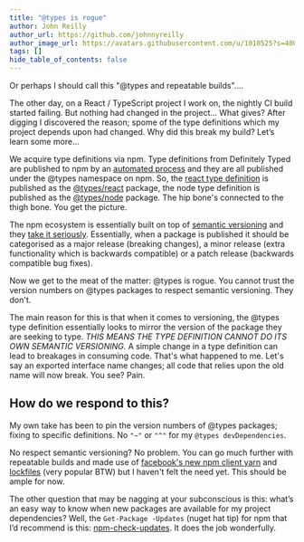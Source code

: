 ```yaml
---
title: "@types is rogue"
author: John Reilly
author_url: https://github.com/johnnyreilly
author_image_url: https://avatars.githubusercontent.com/u/1010525?s=400&u=294033082cfecf8ad1645b4290e362583b33094a&v=4
tags: []
hide_table_of_contents: false
---
```

Or perhaps I should call this "@types and repeatable builds"....

 The other day, on a React / TypeScript project I work on, the nightly CI build started failing. But nothing had changed in the project... What gives? After digging I discovered the reason; spome of the type definitions which my project depends upon had changed. Why did this break my build? Let’s learn some more...

We acquire type definitions via npm. Type definitions from Definitely Typed are published to npm by an [automated process](<https://github.com/Microsoft/types-publisher>) and they are all published under the @types namespace on npm. So, the [react type definition](<https://www.npmjs.com/package/react>) is published as the [@types/react](<https://www.npmjs.com/package/@types/react>) package, the node type definition is published as the [@types/node](<https://www.npmjs.com/package/@types/node>) package. The hip bone's connected to the thigh bone. You get the picture.

The npm ecosystem is essentially built on top of [semantic versioning](<http://semver.org/>) and they [take it seriously](<https://docs.npmjs.com/getting-started/semantic-versioning>). Essentially, when a package is published it should be categorised as a major release (breaking changes), a minor release (extra functionality which is backwards compatible) or a patch release (backwards compatible bug fixes).

Now we get to the meat of the matter: @types is rogue. You cannot trust the version numbers on @types packages to respect semantic versioning. They don't.

The main reason for this is that when it comes to versioning, the @types type definition essentially looks to mirror the version of the package they are seeking to type. *THIS MEANS THE TYPE DEFINITION CANNOT DO ITS OWN SEMANTIC VERSIONING.* A simple change in a type definition can lead to breakages in consuming code. That's what happened to me. Let's say an exported interface name changes; all code that relies upon the old name will now break. You see? Pain.

## How do we respond to this?

My own take has been to pin the version numbers of @types packages; fixing to specific definitions. No `"~"` or `"^"` for my `@types devDependencies`.

No respect semantic versioning? No problem. You can go much further with repeatable builds and made use of [facebook's new npm client yarn](<https://code.facebook.com/posts/1840075619545360>) and [lockfiles](<https://yarnpkg.com/blog/2016/11/24/lockfiles-for-all/>) (very popular BTW) but I haven't felt the need yet. This should be ample for now.

The other question that may be nagging at your subconscious is this: what’s an easy way to know when new packages are available for my project dependencies? Well, the `Get-Package -Updates` (nuget hat tip) for npm that I’d recommend is this: [npm-check-updates](<https://www.npmjs.com/package/npm-check-updates>). It does the job wonderfully.


